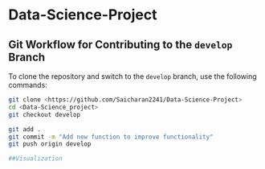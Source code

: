 # Data-Science-Project
## Git Workflow for Contributing to the `develop` Branch


To clone the repository and switch to the `develop` branch, use the following commands:

```bash
git clone <https://github.com/Saicharan2241/Data-Science-Project>
cd <Data-Science_project>
git checkout develop

git add .
git commit -m "Add new function to improve functionality"
git push origin develop

##Visualization
